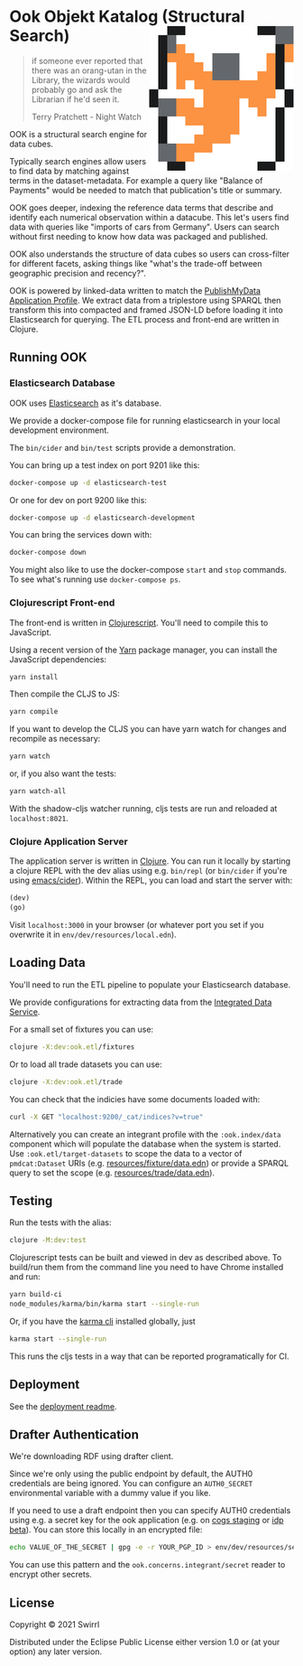 # Ook Objekt Katalog (Structural Search) <img src="resources/ook-logo.png" align="right" height="256" />

> if someone ever reported that there was an orang-utan in the Library, the wizards would probably go and ask the Librarian if he'd seen it.
>
> Terry Pratchett - Night Watch

OOK is a structural search engine for data cubes.

Typically search engines allow users to find data by matching against terms in the dataset-metadata. For example a query like "Balance of Payments" would be needed to match that publication's title or summary.

OOK goes deeper, indexing the reference data terms that describe and identify each numerical observation within a datacube. This let's users find data with queries like "imports of cars from Germany". Users can search without first needing to know how data was packaged and published.

OOK also understands the structure of data cubes so users can cross-filter for different facets, asking things like "what's the trade-off between geographic precision and recency?".

OOK is powered by linked-data written to match the [PublishMyData Application Profile](https://swirrl.github.io/PMD-AP/index.html). We extract data from a triplestore using SPARQL then transform this into compacted and framed JSON-LD before loading it into Elasticsearch for querying. The ETL process and front-end are written in Clojure.

## Running OOK

### Elasticsearch Database

OOK uses [Elasticsearch](https://www.elastic.co/elasticsearch/) as it's database.

We provide a docker-compose file for running elasticsearch in your local development environment.

The `bin/cider` and `bin/test` scripts provide a demonstration.

You can bring up a test index on port 9201 like this:

```bash
docker-compose up -d elasticsearch-test
```

Or one for dev on port 9200 like this:

```bash
docker-compose up -d elasticsearch-development
```

You can bring the services down with:

```bash
docker-compose down
```

You might also like to use the docker-compose `start` and `stop` commands. To see what's running use `docker-compose ps`.

### Clojurescript Front-end

The front-end is written in [Clojurescript](https://clojurescript.org/guides/quick-start). You'll need to compile this to JavaScript.

Using a recent version of the [Yarn](https://yarnpkg.com/getting-started) package manager, you can install the JavaScript dependencies:

```bash
yarn install
```

Then compile the CLJS to JS:

```bash
yarn compile
```

If you want to develop the CLJS you can have yarn watch for changes and recompile as necessary:

```bash
yarn watch
```
or, if you also want the tests:
```bash
yarn watch-all
```

With the shadow-cljs watcher running, cljs tests are run and reloaded at `localhost:8021`.

### Clojure Application Server

The application server is written in [Clojure](https://clojure.org/guides/getting_started). You can run it locally by starting a clojure REPL with the dev alias using e.g. `bin/repl` (or `bin/cider` if you're using [emacs/cider](https://cider.mx/)). Within the REPL, you can load and start the server with:

```clojure
(dev)
(go)
```

Visit `localhost:3000` in your browser (or whatever port you set if you overwrite it in `env/dev/resources/local.edn`).

## Loading Data

You'll need to run the ETL pipeline to populate your Elasticsearch database.

We provide configurations for extracting data from the [Integrated Data Service](https://beta.gss-data.org.uk/).

For a small set of fixtures you can use:

```bash
clojure -X:dev:ook.etl/fixtures
```

Or to load all trade datasets you can use:

```bash
clojure -X:dev:ook.etl/trade
```

You can check that the indicies have some documents loaded with:

```bash
curl -X GET "localhost:9200/_cat/indices?v=true"
```

Alternatively you can create an integrant profile with the `:ook.index/data` component which will populate the database when the system is started. Use `:ook.etl/target-datasets` to scope the data to a vector of `pmdcat:Dataset` URIs (e.g. [resources/fixture/data.edn](resources/fixture/data.edn)) or provide a SPARQL query to set the scope (e.g. [resources/trade/data.edn](resources/trade/data.end)).

## Testing

Run the tests with the alias:

```bash
clojure -M:dev:test
```

Clojurescript tests can be built and viewed in dev as described above. To build/run them from the command line you need to have Chrome installed and run:
```bash
yarn build-ci
node_modules/karma/bin/karma start --single-run
```
Or, if you have the [karma cli](http://karma-runner.github.io/latest/index.html) installed globally, just
```bash
karma start --single-run
```

This runs the cljs tests in a way that can be reported programatically for CI.

## Deployment

See the [deployment readme](./deploy/README.md).

## Drafter Authentication

We're downloading RDF using drafter client.

Since we're only using the public endpoint by default, the AUTH0 credentials are being ignored. You can configure an `AUTH0_SECRET` environmental variable with a dummy value if you like.

If you need to use a draft endpoint then you can specify AUTH0 credentials using e.g. a secret key for the ook application (e.g. on [cogs staging](https://manage.auth0.com/dashboard/eu/swirrl-staging/applications/br25ZFYNX0wHK3z7FIql2mK91z8ZZcC8) or [idp beta](https://manage.auth0.com/dashboard/eu/swirrl-ons-prod/applications/OS2GgkrjYyb7EXdawNfk6HViXznpf7Dh/settings)). You can store this locally in an encrypted file:

```bash
echo VALUE_OF_THE_SECRET | gpg -e -r YOUR_PGP_ID > env/dev/resources/secrets/AUTH0_SECRET.gpg
```

You can use this pattern and the `ook.concerns.integrant/secret` reader to encrypt other secrets.


## License

Copyright © 2021 Swirrl

Distributed under the Eclipse Public License either version 1.0 or (at
your option) any later version.
